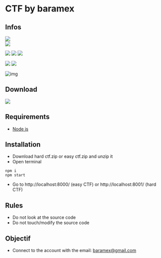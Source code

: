 # CTF by baramex

## Infos
[![](https://tokei.rs/b1/github/baramex/ctf-sandbox)]()<br/>
[![](https://img.shields.io/github/languages/top/baramex/ctf-sandbox?style=for-the-badge)]()

[![](https://img.shields.io/github/downloads/baramex/ctf-sandbox/total.svg?style=for-the-badge)](https://github.com/baramex/ctf-sandbox/releases/)
[![](https://img.shields.io/github/v/release/baramex/ctf-sandbox?style=for-the-badge&label=last%20release)](https://github.com/baramex/ctf-sandbox/releases/latest/)
[![](https://img.shields.io/github/release-date/baramex/ctf-sandbox.svg?style=for-the-badge&label=last%20release%20date)](https://github.com/baramex/ctf-sandbox/releases/latest/)

[![](https://img.shields.io/github/license/baramex/ctf-sandbox.svg?style=for-the-badge)](https://choosealicense.com/licenses/lgpl-3.0/)
[![](https://img.shields.io/badge/author-baramex-red?style=for-the-badge)](https://github.com/baramex/)

![img](https://user-images.githubusercontent.com/47333747/131183597-3976dcb0-0102-4858-9b6f-a5bc3073ba99.PNG)

## Download
[![](https://img.shields.io/github/v/release/baramex/ctf-sandbox?style=for-the-badge&label=last%20release)](https://github.com/baramex/ctf-sandbox/releases/latest/)

## Requirements
- [Node js](https://nodejs.org/en/download/)

## Installation 
- Download hard ctf.zip or easy ctf.zip and unzip it
- Open terminal
```console
npm i
npm start
```
- Go to http://localhost:8000/ (easy CTF) or http://localhost:8001/ (hard CTF)

## Rules
- Do not look at the source code
- Do not touch/modify the source code

## Objectif
- Connect to the account with the email: baramex@gmail.com

